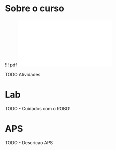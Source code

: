# Sobre o curso

!!! pdf
    ![](slides.pdf)

TODO Atividades

# Lab

TODO - Cuidados com o ROBO!

# APS

TODO - Descricao APS

